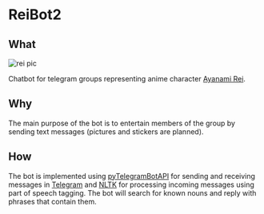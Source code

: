 # ReiBot2
## What
![rei pic](https://i.imgur.com/2DrrJ2Ym.jpg?1)

Chatbot for telegram groups representing anime character [Ayanami Rei](https://en.wikipedia.org/wiki/Rei_Ayanami).
## Why
The main purpose of the bot is to entertain members of the group by sending text messages (pictures and stickers are planned).
## How
The bot is implemented using [pyTelegramBotAPI](https://github.com/eternnoir/pyTelegramBotAPI) for sending and receiving messages in [Telegram](https://telegram.org/) and [NLTK](https://github.com/nltk/nltk) for processing incoming messages using part of speech tagging. The bot will search for known nouns and reply with phrases that contain them.
